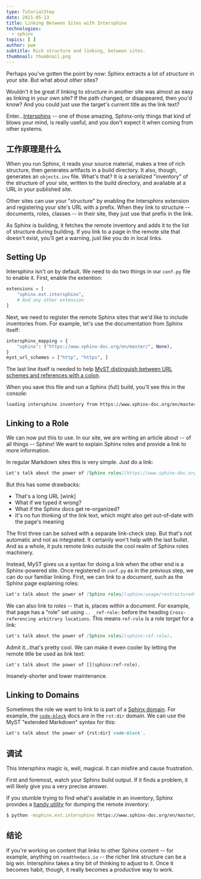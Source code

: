 ```yaml
---
type: TutorialStep
date: 2021-05-13
title: Linking Between Sites with Intersphinx
technologies:
  - sphinx
topics: [ ]
author: pwe
subtitle: Rich structure and linking, between sites.
thumbnail: thumbnail.png
---
```


Perhaps you've gotten the point by now: Sphinx extracts a lot of *structure* in your site. But what about *other* sites?

Wouldn't it be great if linking to structure in another site was almost as easy as linking in your own site? If the path changed, or disappeared, then you'd know? And you could just use the target's current title as the link text?

Enter...[Intersphinx](https://docs.readthedocs.io/en/stable/guides/intersphinx.html) -- one of those amazing, Sphinx-only things that kind of blows your mind, is really useful, and you don't expect it when coming from other systems.

## 工作原理是什么

When you run Sphinx, it reads your source material, makes a tree of rich structure, then generates artifacts in a build directory. It also, though, generates an `objects.inv` file. What's that? It is a serialized "inventory" of the structure of your site, written to the build directory, and available at a URL in your published site.

Other sites can use your "structure" by enabling the Intersphinx extension and registering your site's URL with a prefix. When they link to structure -- documents, roles, classes -- in their site, they just use that prefix in the link.

As Sphinx is building, it fetches the remote inventory and adds it to the list of structure during building. If you link to a page in the remote site that doesn't exist, you'll get a warning, just like you do in local links.

## Setting Up

Intersphinx isn't on by default. We need to do two things in our `conf.py` file to enable it. First, enable the extention:

```python
extensions = [
    "sphinx.ext.intersphinx",
    # And any other extension
]    
```

Next, we need to register the remote Sphinx sites that we'd like to include inventories from. For example, let's use the documentation from Sphinx itself:

```python
intersphinx_mapping = {
    "sphinx": ("https://www.sphinx-doc.org/en/master/", None),
}
myst_url_schemes = ["http", "https", ]
```

The last line itself is needed to help [MyST distinguish between URL schemes and references with a colon](https://github.com/executablebooks/MyST-Parser/issues/246).

When you save this file and run a Sphinx (full) build, you'll see this in the console:

```bash
loading intersphinx inventory from https://www.sphinx-doc.org/en/master/objects.inv...
```

## Linking to a Role

We can now put this to use. In our site, we are writing an article about -- of all things -- Sphinx! We want to explain Sphinx roles and provide a link to more information.

In regular Markdown sites this is very simple. Just do a link:

```markdown
Let's talk about the power of [Sphinx roles](https://www.sphinx-doc.org/en/master/usage/restructuredtext/roles.html#ref-role).
```

But this has some drawbacks:

- That's a long URL [wink]
- What if we typed it wrong?
- What if the Sphinx docs get re-organized?
- It's no fun thinking of the link text, which might also get out-of-date with the page's meaning

The first three can be solved with a separate link-check step. But that's not automatic and not as integrated. It certainly won't help with the last bullet. And as a whole, it puts remote links outside the cool realm of Sphinx roles machinery.

Instead, MyST gives us a syntax for doing a link when the other end is a Sphinx-powered site. Once registered in `conf.py` as in the previous step, we can do our familiar linking. First, we can link to a *document*, such as the Sphinx page explaining roles:

```markdown
Let's talk about the power of [Sphinx roles](sphinx:usage/restructuredtext/roles).
```

We can also link to *roles* -- that is, places *within* a document. For example, that page has a "role" set using `.. _ref-role:` before the heading `Cross-referencing arbitrary locations`. This means `ref-role` is a role *target* for a link:

```markdown
Let's talk about the power of [Sphinx roles](sphinx:ref-role).
```

Admit it...that's pretty cool. We can make it even cooler by letting the remote title be used as link text:

```markdown
Let's talk about the power of [](sphinx:ref-role).
```

Insanely-shorter and lower maintenance.

## Linking to Domains

Sometimes the role we want to link to is part of a [Sphinx domain](https://www.sphinx-doc.org/en/master/usage/restructuredtext/domains.html). For example, the [`code-block`](https://www.sphinx-doc.org/en/master/usage/restructuredtext/directives.html#directive-code-block) docs are in the `rst:dir` domain. We can use the MyST "extended Markdown" syntax for this:

```markdown
Let's talk about the power of {rst:dir}`code-block`.
```

## 调试

This Intersphinx magic is, well, magical. It can misfire and cause frustration.

First and foremost, watch your Sphinx build output. If it finds a problem, it will likely give you a very precise answer.

If you stumble trying to find what's available in an inventory, Sphinx provides a [handy utility](https://docs.readthedocs.io/en/stable/guides/intersphinx.html#using-intersphinx) for dumping the remote inventory:

```bash
$ python -msphinx.ext.intersphinx https://www.sphinx-doc.org/en/master/objects.inv
```

## 结论

If you're working on content that links to other Sphinx content -- for example, anything on `readthedocs.io` -- the richer link structure can be a big win. Intersphinx takes a tiny bit of thinking to adjust to it. Once it becomes habit, though, it really becomes a productive way to work.
